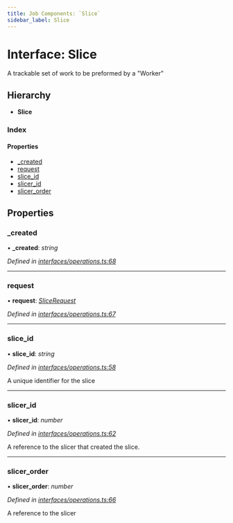 ```yaml
---
title: Job Components: `Slice`
sidebar_label: Slice
---
```


# Interface: Slice

A trackable set of work to be preformed by a "Worker"

## Hierarchy

* **Slice**

### Index

#### Properties

* [_created](slice.md#_created)
* [request](slice.md#request)
* [slice_id](slice.md#slice_id)
* [slicer_id](slice.md#slicer_id)
* [slicer_order](slice.md#slicer_order)

## Properties

###  _created

• **_created**: *string*

*Defined in [interfaces/operations.ts:68](https://github.com/terascope/teraslice/blob/9dc0f8b8/packages/job-components/src/interfaces/operations.ts#L68)*

___

###  request

• **request**: *[SliceRequest](slicerequest.md)*

*Defined in [interfaces/operations.ts:67](https://github.com/terascope/teraslice/blob/9dc0f8b8/packages/job-components/src/interfaces/operations.ts#L67)*

___

###  slice_id

• **slice_id**: *string*

*Defined in [interfaces/operations.ts:58](https://github.com/terascope/teraslice/blob/9dc0f8b8/packages/job-components/src/interfaces/operations.ts#L58)*

A unique identifier for the slice

___

###  slicer_id

• **slicer_id**: *number*

*Defined in [interfaces/operations.ts:62](https://github.com/terascope/teraslice/blob/9dc0f8b8/packages/job-components/src/interfaces/operations.ts#L62)*

A reference to the slicer that created the slice.

___

###  slicer_order

• **slicer_order**: *number*

*Defined in [interfaces/operations.ts:66](https://github.com/terascope/teraslice/blob/9dc0f8b8/packages/job-components/src/interfaces/operations.ts#L66)*

A reference to the slicer

